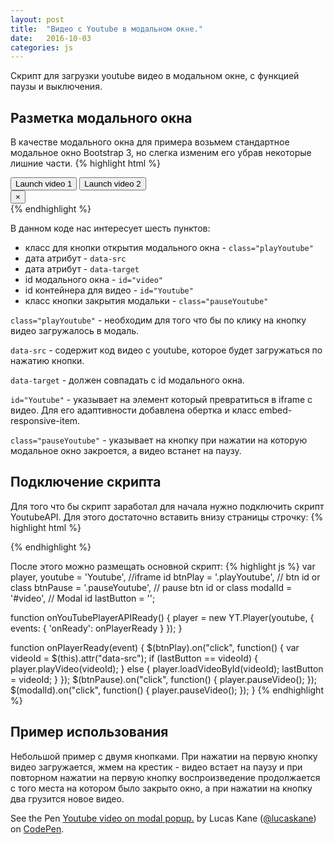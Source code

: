 ```yaml
---
layout: post
title:  "Видео с Youtube в модальном окне."
date:   2016-10-03
categories: js
---
```


Скрипт для загрузки youtube видео в модальном окне, с функцией паузы и выключения.

## Разметка модального окна
В качестве модального окна для примера возьмем стандартное модальное окно Bootstrap 3, но слегка изменим его убрав некоторые лишние части.
{% highlight html %}
<!-- Button trigger modal -->
<button type="button" class="btn btn-primary playYoutube" data-toggle="modal" data-target="#video" data-src="c7nRTF2SowQ">
Launch video 1
</button>
<button type="button" class="btn btn-primary playYoutube" data-toggle="modal" data-target="#video" data-src="Sr-DKyAVU34">
Launch video 2
</button>

<!-- 	Video Modal 	-->
<!-- Modal -->
<div class="modal fade modal-video" id="video" tabindex="-1" role="dialog" aria-labelledby="myModalLabel">
  <div class="modal-dialog" role="document">
    <div class="modal-content">
      <div class="modal-body">
        <!-- 16:9 aspect ratio -->
        <div class="embed-responsive embed-responsive-16by9">
          <div id="Youtube" class="embed-responsive-item"></div>
        </div>
      </div>
      <div class="modal-footer">
        <button type="button" class="close pauseYoutube" data-dismiss="modal" aria-label="Close"><span aria-hidden="true">&times;</span></button>
      </div>
    </div>
  </div>
</div>
<!-- 	/Video Modal 	-->
{% endhighlight %}

В данном коде нас интересует шесть пунктов:

* класс для кнопки открытия модального окна - <code>class="playYoutube"</code>
* дата атрибут - <code>data-src</code>
* дата атрибут - <code>data-target</code>
* id модального окна - <code>id="video"</code>
* id контейнера для видео - <code>id="Youtube"</code>
* класс кнопки закрытия модальки - <code>class="pauseYoutube"</code>

<code>class="playYoutube"</code> - необходим для того что бы по клику на кнопку видео загружалось в модаль.

<code>data-src</code> - содержит код видео с youtube, которое будет загружаться по нажатию кнопки.

<code>data-target</code> - должен совпадать с id модального окна.

<code>id="Youtube"</code> - указывает на элемент который превратиться в iframe с видео. Для его адаптивности добавлена обертка и класс embed-responsive-item.

<code>class="pauseYoutube"</code> - указывает на кнопку при нажатии на которую модальное окно закроется, а видео встанет на паузу.

## Подключение скрипта
Для того что бы скрипт заработал для начала нужно подключить скрипт YoutubeAPI. Для этого достаточно вставить внизу страницы строчку:
{% highlight html %}
<!-- Add youtube api -->
<script src="https://www.youtube.com/iframe_api"></script>
{% endhighlight %}

После этого можно размещать основной скрипт:
{% highlight js %}
var player,
    youtube  = 'Youtube', //iframe id
    btnPlay  = '.playYoutube', // btn id or class
    btnPause = '.pauseYoutube', // pause btn id or class
    modalId  = '#video', // Modal id
    lastButton = ''; 

function onYouTubePlayerAPIReady() {
  player = new YT.Player(youtube, {
    events: {
      'onReady': onPlayerReady
    }
  });
}

function onPlayerReady(event) {
  $(btnPlay).on("click", function() {
    var videoId = $(this).attr("data-src");
    if (lastButton == videoId) {
      player.playVideo(videoId);
    } else {
      player.loadVideoById(videoId);
      lastButton = videoId;
    }
  });
  $(btnPause).on("click", function() {
    player.pauseVideo();
  });
  $(modalId).on("click", function() {
    player.pauseVideo();
  });
}
{% endhighlight %}

## Пример использования
Небольшой пример с двумя кнопками. При нажатии на первую кнопку видео загружается, жмем на крестик - видео встает на паузу и при повторном нажатии на первую кнопку воспроизведение продолжается с того места на котором было закрыто окно, а при нажатии на кнопку два грузится новое видео.

<p data-height="485" data-theme-id="0" data-slug-hash="KgvGpN" data-default-tab="html,result" data-user="lucaskane" data-embed-version="2" class="codepen">See the Pen <a href="http://codepen.io/lucaskane/pen/KgvGpN/">Youtube video on modal popup.</a> by Lucas Kane (<a href="http://codepen.io/lucaskane">@lucaskane</a>) on <a href="http://codepen.io">CodePen</a>.</p>
<script async src="//assets.codepen.io/assets/embed/ei.js"></script>